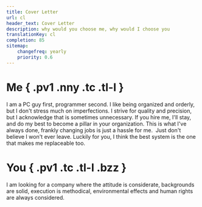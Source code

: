 ```yaml
---
title: Cover Letter
url: cl
header_text: Cover Letter
description: why would you choose me, why would I choose you
translationKey: cl
completion: 85
sitemap:
    changefreq: yearly
    priority: 0.6
---
```


# Me { .pv1 .nny .tc .tl-l }

I&nbsp;am a PC guy first, programmer second. I like being organized and orderly, but I don't stress much on imperfections. I strive for quality and precision, but I acknowledge that is sometimes unnecessary. If you hire me, I'll stay, and do my best to become a pillar in your organization. This is what I've always done, frankly changing jobs is just a hassle for me.&nbsp;&nbsp;Just don't believe I won't ever leave. Luckily for you, I think the best system is the one that makes me replaceable too.

# You { .pv1 .tc .tl-l .bzz }

I&nbsp;am looking for a company where the attitude is considerate,
backgrounds are solid, execution is methodical, environmental&nbsp;effects and human&nbsp;rights are always considered. 
